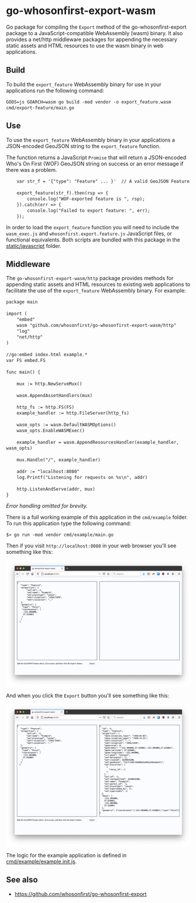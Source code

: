 # go-whosonfirst-export-wasm

Go package for compiling the `Export` method of the go-whosonfirst-export package to a JavaScript-compatible WebAssembly (wasm) binary. It also provides a net/http middleware packages for appending the necessary static assets and HTML resources to use the wasm binary in web applications.

## Build

To build the `export_feature` WebAssembly binary for use in your applications run the following command:

```
GOOS=js GOARCH=wasm go build -mod vendor -o export_feature.wasm cmd/export-feature/main.go
```

## Use

To use the `export_feature` WebAssembly binary in your applications a JSON-encoded GeoJSON string to the `export_feature` function.

The function returns a JavaScript `Promise` that will return a JSON-encoded Who's On First (WOF) GeoJSON string on success or an error message if there was a problem.

```
	var str_f = '{"type": "Feature" ... }'	// A valid GeoJSON Feature
	
	export_feature(str_f).then(rsp => {
	    console.log("WOF-exported feature is ", rsp);
	}).catch(err => {
	    console.log("Failed to export feature: ", err);
	});
```

In order to load the `export_feature` function you will need to include the `wasm_exec.js` and `whosonfirst.export.feature.js` JavaScript files, or functional equivalents. Both scripts are bundled with this package in the [static/javascript](static/javascript) folder.

## Middleware

The `go-whosonfirst-export-wasm/http` package provides methods for appending static assets and HTML resources to existing web applications to facilitate the use of the `export_feature` WebAssembly binary. For example:

```
package main

import (
	"embed"
	wasm "github.com/whosonfirst/go-whosonfirst-export-wasm/http"
	"log"
	"net/http"
)

//go:embed index.html example.*
var FS embed.FS

func main() {

	mux := http.NewServeMux()

	wasm.AppendAssetHandlers(mux)

	http_fs := http.FS(FS)
	example_handler := http.FileServer(http_fs)

	wasm_opts := wasm.DefaultWASMOptions()
	wasm_opts.EnableWASMExec()

	example_handler = wasm.AppendResourcesHandler(example_handler, wasm_opts)

	mux.Handle("/", example_handler)

	addr := "localhost:8080"
	log.Printf("Listening for requests on %s\n", addr)

	http.ListenAndServe(addr, mux)
}
```

_Error handling omitted for brevity._

There is a full working example of this application in the `cmd/example` folder. To run this application type the following command:

```
$> go run -mod vendor cmd/example/main.go
```

Then if you visit `http://localhost:8080` in your web browser you'll see something like this:

![](docs/images/go-whosonfirst-export-wasm.png)

And when you click the `Export` button you'll see something like this:

![](docs/images/go-whosonfirst-export-wasm-exported.png)

The logic for the example application is defined in [cmd/example/example.init.js](cmd/example/example.init.js).

## See also

* https://github.com/whosonfirst/go-whosonfirst-export